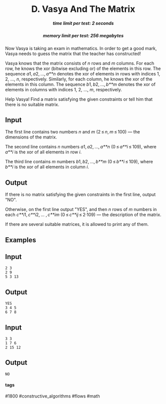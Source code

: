 <h1 style='text-align: center;'> D. Vasya And The Matrix</h1>

<h5 style='text-align: center;'>time limit per test: 2 seconds</h5>
<h5 style='text-align: center;'>memory limit per test: 256 megabytes</h5>

Now Vasya is taking an exam in mathematics. In order to get a good mark, Vasya needs to guess the matrix that the teacher has constructed!

Vasya knows that the matrix consists of *n* rows and *m* columns. For each row, he knows the xor (bitwise excluding or) of the elements in this row. The sequence *a*1, *a*2, ..., *a**n* denotes the xor of elements in rows with indices 1, 2, ..., *n*, respectively. Similarly, for each column, he knows the xor of the elements in this column. The sequence *b*1, *b*2, ..., *b**m* denotes the xor of elements in columns with indices 1, 2, ..., *m*, respectively.

Help Vasya! Find a matrix satisfying the given constraints or tell him that there is no suitable matrix.

## Input

The first line contains two numbers *n* and *m* (2 ≤ *n*, *m* ≤ 100) — the dimensions of the matrix.

The second line contains *n* numbers *a*1, *a*2, ..., *a**n* (0 ≤ *a**i* ≤ 109), where *a**i* is the xor of all elements in row *i*.

The third line contains *m* numbers *b*1, *b*2, ..., *b**m* (0 ≤ *b**i* ≤ 109), where *b**i* is the xor of all elements in column *i*.

## Output

If there is no matrix satisfying the given constraints in the first line, output "NO".

Otherwise, on the first line output "YES", and then *n* rows of *m* numbers in each *c**i*1, *c**i*2, ... , *c**im* (0 ≤ *c**ij* ≤ 2·109) — the description of the matrix.

If there are several suitable matrices, it is allowed to print any of them.

## Examples

## Input


```
2 3  
2 9  
5 3 13  

```
## Output


```
YES  
3 4 5  
6 7 8  

```
## Input


```
3 3  
1 7 6  
2 15 12  

```
## Output


```
NO  

```


#### tags 

#1800 #constructive_algorithms #flows #math 